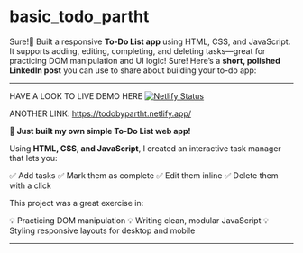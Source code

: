 # basic_todo_partht
Sure!📝 Built a responsive **To-Do List app** using HTML, CSS, and JavaScript. It supports adding, editing, completing, and deleting tasks—great for practicing DOM manipulation and UI logic!
Sure! Here’s a **short, polished LinkedIn post** you can use to share about building your to-do app:

---
HAVE A LOOK TO LIVE DEMO HERE
[![Netlify Status](https://api.netlify.com/api/v1/badges/ff37c13b-50be-4e5e-81db-566478a66a4d/deploy-status)](https://app.netlify.com/projects/todobypartht/deploys)

ANOTHER LINK:
https://todobypartht.netlify.app/

🎯 **Just built my own simple To-Do List web app!**

Using **HTML, CSS, and JavaScript**, I created an interactive task manager that lets you:

✅ Add tasks
✅ Mark them as complete
✅ Edit them inline
✅ Delete them with a click

This project was a great exercise in:

💡 Practicing DOM manipulation
💡 Writing clean, modular JavaScript
💡 Styling responsive layouts for desktop and mobile

---
